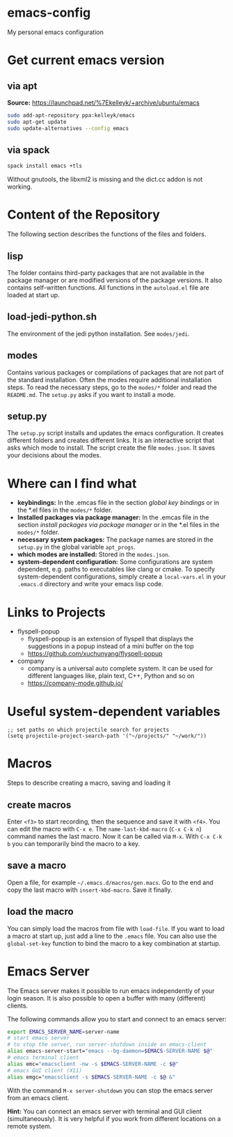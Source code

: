# emacs-config
My personal emacs configuration

# Get current emacs version
## via apt
**Source:** https://launchpad.net/%7Ekelleyk/+archive/ubuntu/emacs

```bash
sudo add-apt-repository ppa:kelleyk/emacs
sudo apt-get update
sudo update-alternatives --config emacs
```

## via spack

```bash
spack install emacs +tls
```

Without gnutools, the libxml2 is missing and the dict.cc addon is not working.

# Content of the Repository

The following section describes the functions of the files and folders.

## lisp

The folder contains third-party packages that are not available in the package manager or are modified versions of the package versions. It also contains self-written functions. All functions in the `autoload.el` file are loaded at start up.

## load-jedi-python.sh

The environment of the jedi python installation. See `modes/jedi`.

## modes

Contains various packages or compilations of packages that are not part of the standard installation. Often the modes require additional installation steps. To read the necessary steps, go to the `modes/*` folder and read the `README.md`. The `setup.py` asks if you want to install a mode.

## setup.py

The `setup.py` script installs and updates the emacs configuration. It creates different folders and creates different links. It is an interactive script that asks which mode to install. The script create the file `modes.json`. It saves your decisions about the modes.

# Where can I find what

* **keybindings:** In the .emcas file in the section *global key bindings* or in the *.el files in the `modes/*` folder.
* **Installed packages via package manager:** In the .emcas file in the section *install packages via package manager* or in the *.el files in the `modes/*` folder.
* **necessary system packages:** The package names are stored in the `setup.py` in the global variable `apt_progs`.
* **which modes are installed:** Stored in the `modes.json`.
* **system-dependent configuration:** Some configurations are system dependent, e.g. paths to executables like clang or cmake. To specify system-dependent configurations, simply create a `local-vars.el` in your `.emacs.d` directory and write your emacs lisp code.

# Links to Projects

* flyspell-popup
  * flyspell-popup is an extension of flyspell that displays the suggestions in a popup instead of a mini buffer on the top
  * https://github.com/xuchunyang/flyspell-popup
* company
  * company is a universal auto complete system. It can be used for different languages like, plain text, C++, Python and so on
  * https://company-mode.github.io/

# Useful system-dependent variables

```list
;; set paths on which projectile search for projects
(setq projectile-project-search-path '("~/projects/" "~/work/"))
```

# Macros
Steps to describe creating a macro, saving and loading it

## create macros

Enter `<f3>` to start recording, then the sequence and save it with `<f4>`. You can edit the macro with `C-x e`. The `name-last-kbd-macro` (`C-x C-k n`) command names the last macro. Now it can be called via `M-x`. With `C-x C-k b` you can temporarily bind the macro to a key.

## save a macro
Open a file, for example `~/.emacs.d/macros/gen.macs`. Go to the end and copy the last macro with `insert-kbd-macro`. Save it finally.

## load the macro
You can simply load the macros from file with `load-file`. If you want to load a macro at start up, just add a line to the `.emacs` file. You can also use the `global-set-key` function to bind the macro to a key combination at startup.

# Emacs Server
The Emacs server makes it possible to run emacs independently of your login season. It is also possible to open a buffer with many (different) clients.

The following commands allow you to start and connect to an emacs server:

``` bash
export EMACS_SERVER_NAME=server-name
# start emacs server
# to stop the server, run server-shutdown inside an emacs-client
alias emacs-server-start="emacs --bg-daemon=$EMACS-SERVER-NAME $@"
# emacs terminal client
alias emc="emacsclient -nw -s $EMACS-SERVER-NAME -c $@"
# emacs GUI client (X11)
alias emgc="emacsclient -s $EMACS-SERVER-NAME -c $@ &"
```

With the command `M-x server-shutdown` you can stop the emacs server from an emacs client.

**Hint:** You can connect an emacs server with terminal and GUI client (simultaneously). It is very helpful if you work from different locations on a remote system.

